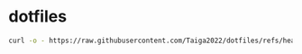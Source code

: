 # dotfiles

```sh
curl -o - https://raw.githubusercontent.com/Taiga2022/dotfiles/refs/heads/main/install.sh | sh
```
